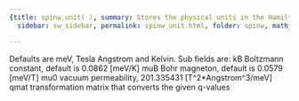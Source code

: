```yaml
---
{title: spinw.unit( ), summary: Stores the physical units in the Hamiltonian., keywords: sample,
  sidebar: sw_sidebar, permalink: spinw_unit.html, folder: spinw, mathjax: 'true'}

---
```

Defaults are meV, Tesla Angstrom and Kelvin.
Sub fields are:
  kB      Boltzmann constant, default is 0.0862 [meV/K]
  muB     Bohr magneton, default is 0.0579 [meV/T]
  mu0     vacuum permeability, 201.335431 [T^2*Angstrom^3/meV]
  qmat    transformation matrix that converts the given q-values

